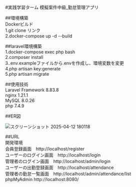 #実践学習ターム 模擬案件中級_勤怠管理アプリ

##環境構築  
Dockerビルド  
1.git clone リンク  
2.docker-compose up -d --build

##laravel環境構築  
1.docker-compose exec php bash  
2.composer install  
3..env.exampleファイルから.envを作成し、環境変数を変更  
4.php artisan key:generate  
5.php artisan migrate  

##使用技術  
Laravel Framework 8.83.8  
nginx 1.21.1  
MySQL 8.0.26  
php 7.4.9

##ER図

![スクリーンショット 2025-04-12 180118](https://github.com/user-attachments/assets/8fabd3e3-129b-45e1-9d2d-0f99af92fc50)



##URL  
開発環境  
会員登録画面　http://localhost/register  
ユーザーのログイン画面　http://localhost/login  
管理者のログイン画面　http://localhost/admin/login  
ユーザーの出勤登録画面　http://localhost/attendance  
管理者の勤怠一覧画面　http://localhost/admin/attendance/list  
phpMyAdmin http://localhost:8080/

